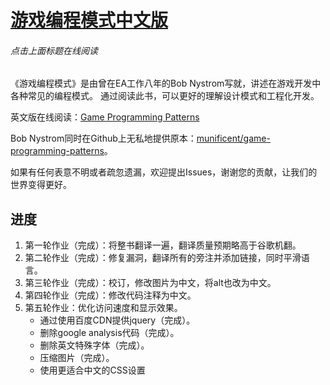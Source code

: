 # [游戏编程模式中文版](http://tkchushbm.github.io/Game-Programming-Patterns-CN/)
###### 点击上面标题在线阅读

《游戏编程模式》是由曾在EA工作八年的Bob Nystrom写就，讲述在游戏开发中各种常见的编程模式。
通过阅读此书，可以更好的理解设计模式和工程化开发。

英文版在线阅读：[Game Programming Patterns](http://gameprogrammingpatterns.com/)

Bob Nystrom同时在Github上无私地提供原本：[munificent/game-programming-patterns](https://github.com/munificent/game-programming-patterns)。

如果有任何表意不明或者疏忽遗漏，欢迎提出Issues，谢谢您的贡献，让我们的世界变得更好。

## 进度

1. 第一轮作业（完成）：将整书翻译一遍，翻译质量预期略高于谷歌机翻。
2. 第二轮作业（完成）：修复漏洞，翻译所有的旁注并添加链接，同时平滑语言。
3. 第三轮作业（完成）：校订，修改图片为中文，将alt也改为中文。
4. 第四轮作业（完成）：修改代码注释为中文。
5. 第五轮作业：优化访问速度和显示效果。
    - 通过使用百度CDN提供jquery（完成）。
    - 删除google analysis代码（完成）。
    - 删除英文特殊字体（完成）。
    - 压缩图片（完成）。
    - 使用更适合中文的CSS设置
